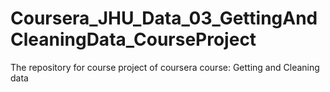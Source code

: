 # Coursera_JHU_Data_03_GettingAndCleaningData_CourseProject
The repository for course project of coursera course: Getting and Cleaning data
